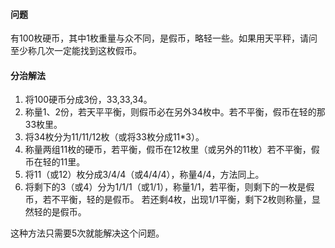 #### 问题
有100枚硬币，其中1枚重量与众不同，是假币，略轻一些。如果用天平秤，请问至少称几次一定能找到这枚假币。

#### 分治解法
1. 将100硬币分成3份，33,33,34。
2. 称量1、2份，若天平平衡，则假币必在另外34枚中。若不平衡，假币在轻的那33枚里。
3. 将34枚分为11/11/12枚（或将33枚分成11*3）。
4. 称量两组11枚的硬币，若平衡，假币在12枚里（或另外的11枚）若不平衡，假币在轻的11里。
5. 将11（或12）枚分成3/4/4（或4/4/4），称量4/4，方法同上。
6. 将剩下的3（或4）分为1/1/1（或1/1），称量1/1，若平衡，则剩下的一枚是假币，若不平衡，轻的是假币。 若还剩4枚，出现1/1平衡，剩下2枚则称量，显然轻的是假币。  

这种方法只需要5次就能解决这个问题。